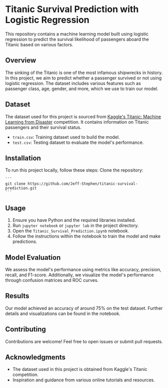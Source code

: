 # Titanic Survival Prediction with Logistic Regression

This repository contains a machine learning model built using logistic regression to predict the survival likelihood of passengers aboard the Titanic based on various factors.

## Overview

The sinking of the Titanic is one of the most infamous shipwrecks in history. In this project, we aim to predict whether a passenger survived or not using logistic regression. The dataset includes various features such as passenger class, age, gender, and more, which we use to train our model.

## Dataset

The dataset used for this project is sourced from [Kaggle's Titanic: Machine Learning from Disaster](https://www.kaggle.com/c/titanic) competition. It contains information on Titanic passengers and their survival status.

- `train.csv`: Training dataset used to build the model.
- `test.csv`: Testing dataset to evaluate the model's performance.

## Installation

To run this project locally, follow these steps:
Clone the repository:

    ```
    git clone https://github.com/Jeff-Stephen/titanic-survival-prediction.git
    ```

## Usage

1. Ensure you have Python and the required libraries installed.
2. Run `jupyter notebook` or `jupyter lab` in the project directory.
3. Open the `Titanic_Survival_Prediction.ipynb` notebook.
4. Follow the instructions within the notebook to train the model and make predictions.

## Model Evaluation

We assess the model's performance using metrics like accuracy, precision, recall, and F1-score. Additionally, we visualize the model's performance through confusion matrices and ROC curves.

## Results

Our model achieved an accuracy of around 75% on the test dataset. Further details and visualizations can be found in the notebook.

## Contributing

Contributions are welcome! Feel free to open issues or submit pull requests.

## Acknowledgments

- The dataset used in this project is obtained from Kaggle's Titanic competition.
- Inspiration and guidance from various online tutorials and resources.
